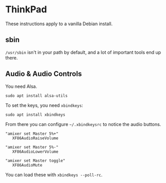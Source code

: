 # ThinkPad

These instructions apply to a vanilla Debian install.

## sbin

`/usr/sbin` isn't in your path by default, and a lot of important
tools end up there.

## Audio & Audio Controls

You need Alsa.

```
sudo apt install alsa-utils
```

To set the keys, you need `xbindkeys`:

```
sudo apt install xbindkeys
```

From there you can configure `~/.xbindkeysrc` to notice the audio buttons.

```
"amixer set Master 5%+"
   XF86AudioRaiseVolume
   
"amixer set Master 5%-"
   XF86AudioLowerVolume
   
"amixer set Master toggle"
   XF86AudioMute
```

You can load these with `xbindkeys --poll-rc`.